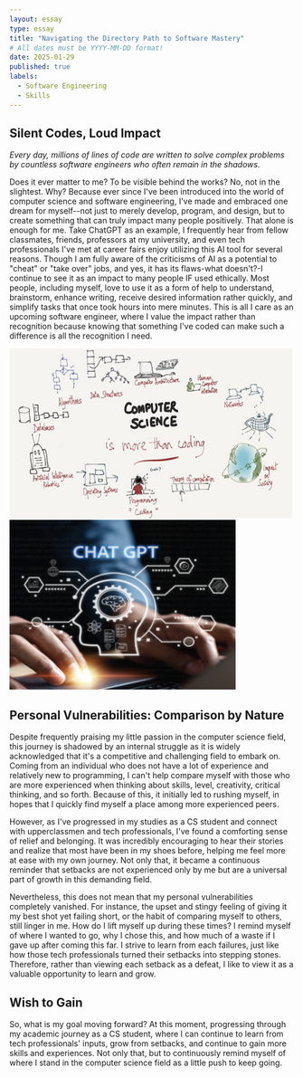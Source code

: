 ```yaml
---
layout: essay
type: essay
title: "Navigating the Directory Path to Software Mastery"
# All dates must be YYYY-MM-DD format!
date: 2025-01-29
published: true
labels:
  - Software Engineering
  - Skills
---
```

## Silent Codes, Loud Impact
*Every day, millions of lines of code are written to solve complex problems by countless software engineers who often remain in the shadows.*

Does it ever matter to me? To be visible behind the works? No, not in the slightest. Why? Because ever since I've been introduced into the world of computer science and software engineering, I've made and embraced one dream for myself--not just to merely develop, program, and design, but to create something that can truly impact many people positively. That alone is enough for me. Take ChatGPT as an example, I frequently hear from fellow classmates, friends, professors at my university, and even tech professionals I've met at career fairs enjoy utilizing this AI tool for several reasons. Though I am fully aware of the criticisms of AI as a potential to "cheat" or "take over" jobs, and yes, it has its flaws-what doesn't?-I continue to see it as an impact to many people IF used ethically. Most people, including myself, love to use it as a form of help to understand, brainstorm, enhance writing, receive desired information rather quickly, and simplify tasks that once took hours into mere minutes. This is all I care as an upcoming software engineer, where I value the impact rather than recognition because knowing that something I've coded can make such a difference is all the recognition I need.

<img width="500px" height="300px" src="../img/essays/essay-01/essay-01-random.png" class="img-thumbnail" >
<img width="400px" height="300px" src="../img/essays/essay-01/essay-01-chatgpt.png" class="img-thumbnail" >

## Personal Vulnerabilities: Comparison by Nature
Despite frequently praising my little passion in the computer science field, this journey is shadowed by an internal struggle as it is widely acknowledged that it's a competitive and challenging field to embark on. Coming from an individual who does not have a lot of experience and relatively new to programming, I can't help compare myself with those who are more experienced when thinking about skills, level, creativity, critical thinking, and so forth. Because of this, it initially led to rushing myself, in hopes that I quickly find myself a place among more experienced peers. 

However, as I've progressed in my studies as a CS student and connect with upperclassmen and tech professionals, I've found a comforting sense of relief and belonging. It was incredibly encouraging to hear their stories and realize that most have been in my shoes before, helping me feel more at ease with my own journey. Not only that, it became a continuous reminder that setbacks are not experienced only by me but are a universal part of growth in this demanding field.

Nevertheless, this does not mean that my personal vulnerabilities completely vanished. For instance, the upset and stingy feeling of giving it my best shot yet failing short, or the habit of comparing myself to others, still linger in me. How do I lift myself up during these times? I remind myself of where I wanted to go, why I chose this, and how much of a waste if I gave up after coming this far. I strive to learn from each failures, just like how those tech professionals turned their setbacks into stepping stones. Therefore, rather than viewing each setback as a defeat, I like to view it as a valuable opportunity to learn and grow.

## Wish to Gain
So, what is my goal moving forward? At this moment, progressing through my academic journey as a CS student, where I can continue to learn from tech professionals' inputs, grow from setbacks, and continue to gain more skills and experiences. Not only that, but to continuously remind myself of where I stand in the computer science field as a little push to keep going.
